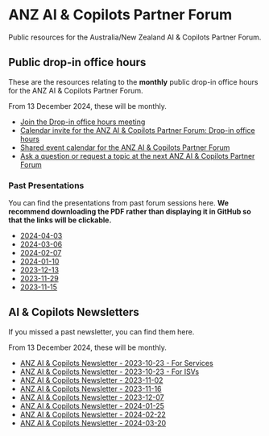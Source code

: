 # ANZ AI &amp; Copilots Partner Forum

Public resources for the Australia/New Zealand AI &amp; Copilots Partner Forum.

## Public drop-in office hours

These are the resources relating to the **monthly** public drop-in office hours for the ANZ AI &amp; Copilots Partner Forum.

From 13 December 2024, these will be monthly.

- [Join the Drop-in office hours meeting](https://aka.ms/anzaicopilotspartnerforum/joinmeeting)
- [Calendar invite for the ANZ AI & Copilots Partner Forum: Drop-in office hours](https://aka.ms/anzaicopilotspartnerforum/dropinics)
- [Shared event calendar for the ANZ AI & Copilots Partner Forum](https://aka.ms/anzaicopilotspartnerforum/calendar)
- [Ask a question or request a topic at the next ANZ AI & Copilots Partner Forum](https://aka.ms/anzaicopilotspartnerforum/questionform)

### Past Presentations

You can find the presentations from past forum sessions here. **We recommend downloading the PDF rather than displaying it in GitHub so that the links will be clickable.**

- [2024-04-03](resourced/ANZ.AI.and.Copilots.Partner.Forum.Drop.in.office.hours.2024-04-03.pdf)
- [2024-03-06](resourced/ANZ.AI.and.Copilots.Partner.Forum.Drop.in.office.hours.2024-03-06.pdf)
- [2024-02-07](resources/ANZ.AI.and.Copilots.Partner.Forum.Drop.in.office.hours.2024-02-07.pdf)
- [2024-01-10](resources/ANZ.AI.and.Copilots.Partner.Forum.Drop.in.office.hours.2024-01-10.pdf)
- [2023-12-13](resources/ANZ.AI.and.Copilots.Partner.Forum.Drop.in.office.hours.2023-12-13.pdf)
- [2023-11-29](resources/ANZ.AI.and.Copilots.Partner.Forum.Drop.in.office.hours.2023-11-29.pdf)
- [2023-11-15](resources/ANZ.AI.and.Copilots.Partner.Forum.Drop.in.office.hours.2023-11-15.pdf)

## AI & Copilots Newsletters

If you missed a past newsletter, you can find them here.

From 13 December 2024, these will be monthly.

- [ANZ AI & Copilots Newsletter - 2023-10-23 - For Services](/newsletters/Oct%2023%20-%20AI%20&%20Copilot%20News%20and%20Tips.oft)
- [ANZ AI & Copilots Newsletter - 2023-10-23 - For ISVs](/newsletters/Oct%2023%20-%20AI%20&%20Copilot%20News%20and%20Tips.oft)
- [ANZ AI & Copilots Newsletter - 2023-11-02](/newsletters/Nov%202%20-%20AI%20&%20Copilot%20News%20and%20Tips.oft)
- [ANZ AI & Copilots Newsletter - 2023-11-16](/newsletters/Nov%2016%20-%20AI%20&%20Copilot%20News%20and%20Tips%20-%20Ignite%20Edition.oft)
- [ANZ AI & Copilots Newsletter - 2023-12-07](/newsletters/Dec%207%20-%20AI%20&%20Copilot%20News%20and%20Tips.oft)
- [ANZ AI & Copilots Newsletter - 2024-01-25](/newsletters/Jan%2025%20-%20AI%20&%20Copilot%20News%20and%20Tips.oft)
- [ANZ AI & Copilots Newsletter - 2024-02-22](/newsletters/Feb%2022-%20AI%20&%20Copilot%20News%20and%20Tips.oft)
- [ANZ AI & Copilots Newsletter - 2024-03-20](/newsletters/Mar%2020%20-%20AI%20&%20Copilot%20News%20and%20Tips.oft)
